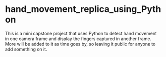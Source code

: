 # hand_movement_replica_using_Python
This is a mini capstone project that uses Python to detect hand movement in one camera frame and display the fingers captured in another frame. More will be added to it as time goes by, so leaving it public for anyone to add something on it. 
